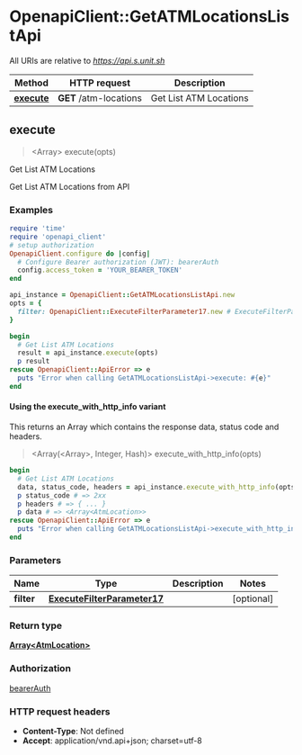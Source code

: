 # OpenapiClient::GetATMLocationsListApi

All URIs are relative to *https://api.s.unit.sh*

| Method | HTTP request | Description |
| ------ | ------------ | ----------- |
| [**execute**](GetATMLocationsListApi.md#execute) | **GET** /atm-locations | Get List ATM Locations |


## execute

> <Array<AtmLocation>> execute(opts)

Get List ATM Locations

Get List ATM Locations from API 

### Examples

```ruby
require 'time'
require 'openapi_client'
# setup authorization
OpenapiClient.configure do |config|
  # Configure Bearer authorization (JWT): bearerAuth
  config.access_token = 'YOUR_BEARER_TOKEN'
end

api_instance = OpenapiClient::GetATMLocationsListApi.new
opts = {
  filter: OpenapiClient::ExecuteFilterParameter17.new # ExecuteFilterParameter17 | 
}

begin
  # Get List ATM Locations
  result = api_instance.execute(opts)
  p result
rescue OpenapiClient::ApiError => e
  puts "Error when calling GetATMLocationsListApi->execute: #{e}"
end
```

#### Using the execute_with_http_info variant

This returns an Array which contains the response data, status code and headers.

> <Array(<Array<AtmLocation>>, Integer, Hash)> execute_with_http_info(opts)

```ruby
begin
  # Get List ATM Locations
  data, status_code, headers = api_instance.execute_with_http_info(opts)
  p status_code # => 2xx
  p headers # => { ... }
  p data # => <Array<AtmLocation>>
rescue OpenapiClient::ApiError => e
  puts "Error when calling GetATMLocationsListApi->execute_with_http_info: #{e}"
end
```

### Parameters

| Name | Type | Description | Notes |
| ---- | ---- | ----------- | ----- |
| **filter** | [**ExecuteFilterParameter17**](.md) |  | [optional] |

### Return type

[**Array&lt;AtmLocation&gt;**](AtmLocation.md)

### Authorization

[bearerAuth](../README.md#bearerAuth)

### HTTP request headers

- **Content-Type**: Not defined
- **Accept**: application/vnd.api+json; charset=utf-8


